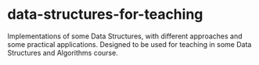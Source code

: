 # data-structures-for-teaching
Implementations of some Data Structures, with different approaches and some practical applications. Designed to be used for teaching in some Data Structures and Algorithms course.
